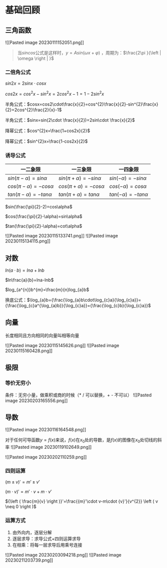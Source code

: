 # 基础回顾
## 三角函数

![[Pasted image 20230111152051.png]]
>当$sin cos$公式是这样时，$y=Asin(\omega x+\varphi )$ ，周期为：$\frac{2\pi }{\left | \omega \right | }$

### 二倍角公式
$sin2x=2sinx \cdot cosx$ 

$cos2x=cos^{2}x−sin^{2}x=2cos^{2}x−1=1−2sin^{2}x$  

半角公式：$cosx=cos2\cdot\frac{x}{2}=cos^{2}\frac{x}{2}-sin^{2}\frac{x}{2}=2cos^{2}\frac{2}{x}-1$

半角公式：$sinx=sin(2\cdot \frac{x}{2})=2sin\cdot \frac{x}{2}$

降幂公式：$cos^{2}x=\frac{1+cos2x}{2}$

降幂公式：$sin^{2}x=\frac{1-cos2x}{2}$

### 诱导公式

| 一二象限                      | 一三象限                      | 一四象限                  |
| ----------------------------- | ----------------------------- | ------------------------- |
| $sin(\pi -\alpha)=sin\alpha$     | $sin(\pi +\alpha)=-sin\alpha$ | $sin(-\alpha)=-sin\alpha$ |
| $cos(\pi -\alpha)=-cos\alpha$ | $cos(\pi +\alpha)=-cos\alpha$ | $cos(-\alpha)=cos\alpha$  |
| $tan(\pi-\alpha)=-tan\alpha$   |$tan(\pi+\alpha)=tan\alpha$|$tan(-\alpha)=-tan\alpha$|


$sin(\frac{\pi}{2}-2)=cos\alpha$

$cos(\frac{\pi}{2}-\alpha)=sin\alpha$

$tan(\frac{\pi}{2}-\alpha)=cot\alpha$

![[Pasted image 20230115133741.png]]
![[Pasted image 20230115134115.png]]

## 对数
$ln(a\cdot b)=lna+lnb$

$ln\frac{a}{b}=lna-lnb$

$log_{a^{n}}b^{m}=\frac{m}{n}log_{a}b$

换底公式：$\log_{a}b={\frac{\log_{a}b\cdot\log_{c}a}{\log_{c}a}}={\frac{\log_{c}a^{\log_{a}b}}{\log_{c}a}}={\frac{\log_{c}b}{\log_{c}a}}$
## 向量
长度相同且方向相同的向量叫相等向量

![[Pasted image 20230115145626.png]]
![[Pasted image 20230115160428.png]]

## 极限

### 等价无穷小
条件：无穷小量，做乘积或商的时候（* / 可以替换，+ - 不可以）
![[Pasted image 20230203165556.png]]

## 导数

![[Pasted image 20230116164548.png]]

对于任何可导函数$y=f(x)$来说，$f(x)$在$x_{0}$处的导数，是$f(x)$的图像在$x_0$处切线的斜率
![[Pasted image 20230119102649.png]]

![[Pasted image 20230202110259.png]]


### 四则运算
${\left ( m\pm v \right )}'={m}'\pm {v}'$

${\left ( m\cdot  v \right )}'={m}' \cdot v +m \cdot {v}'$

${\left ( \frac{m}{v} \right )}'=\frac{{m}'\cdot v-m\cdot {v}'}{v^{2}} \left ( v \neq 0 \right )$

### 运算方式
1. 由外向内，逐层分解
2. 逐层求导：求导公式+四则运算求导
3. 在相乘：将每一层求导后用乘号连接

![[Pasted image 20230203094218.png]]
![[Pasted image 20230211203739.png]]